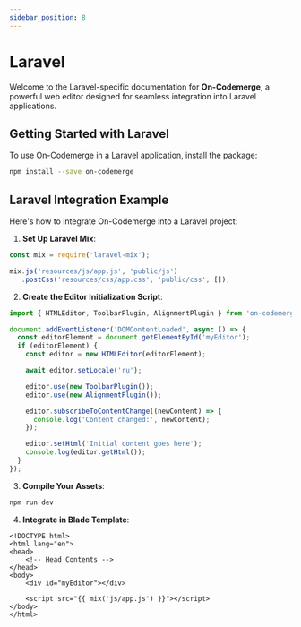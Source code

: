 ```yaml
---
sidebar_position: 8
---
```


# Laravel

Welcome to the Laravel-specific documentation for **On-Codemerge**, a powerful web editor designed for seamless integration into Laravel applications.

## Getting Started with Laravel

To use On-Codemerge in a Laravel application, install the package:

```bash
npm install --save on-codemerge
```

## Laravel Integration Example

Here's how to integrate On-Codemerge into a Laravel project:

1. **Set Up Laravel Mix**:

```javascript title="webpack.mix.js"
const mix = require('laravel-mix');

mix.js('resources/js/app.js', 'public/js')
   .postCss('resources/css/app.css', 'public/css', []);
```

2. **Create the Editor Initialization Script**:

```javascript title="resources/js/app.js"
import { HTMLEditor, ToolbarPlugin, AlignmentPlugin } from 'on-codemerge';

document.addEventListener('DOMContentLoaded', async () => {
  const editorElement = document.getElementById('myEditor');
  if (editorElement) {
    const editor = new HTMLEditor(editorElement);

    await editor.setLocale('ru');

    editor.use(new ToolbarPlugin());
    editor.use(new AlignmentPlugin());

    editor.subscribeToContentChange((newContent) => {
      console.log('Content changed:', newContent);
    });

    editor.setHtml('Initial content goes here');
    console.log(editor.getHtml());
  }
});
```

3. **Compile Your Assets**:

```bash
npm run dev
```

4. **Integrate in Blade Template**:

```blade title="welcome.blade.php"
<!DOCTYPE html>
<html lang="en">
<head>
    <!-- Head Contents -->
</head>
<body>
    <div id="myEditor"></div>

    <script src="{{ mix('js/app.js') }}"></script>
</body>
</html>
```
